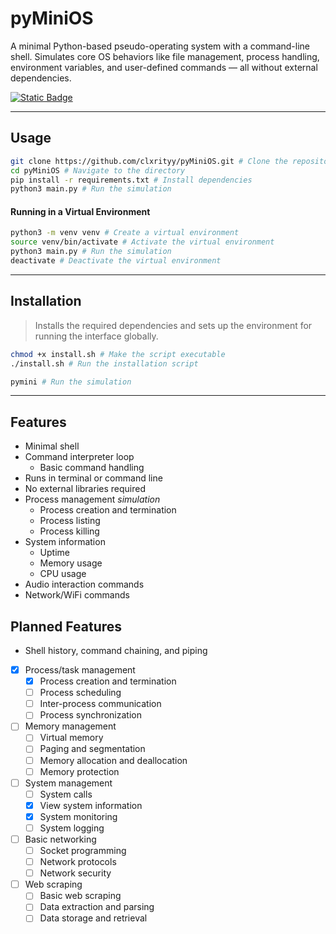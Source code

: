 # pyMiniOS

A minimal Python-based pseudo-operating system with a command-line shell. Simulates core OS behaviors like file management, process handling, environment variables, and user-defined commands — all without external dependencies.

[![Static Badge](https://img.shields.io/badge/commands-show?style=for-the-badge&logo=gnometerminal&logoColor=%23111111&color=%234B8BBE&link=https%3A%2F%2Fgithub.com%2Fclxrityy%2FpyMiniOS%2Fblob%2Fmaster%2FCOMMANDS.md)](./COMMANDS.md)

---

## Usage
```bash
git clone https://github.com/clxrityy/pyMiniOS.git # Clone the repository
cd pyMiniOS # Navigate to the directory
pip install -r requirements.txt # Install dependencies
python3 main.py # Run the simulation
```

#### Running in a Virtual Environment
```bash
python3 -m venv venv # Create a virtual environment
source venv/bin/activate # Activate the virtual environment
python3 main.py # Run the simulation
deactivate # Deactivate the virtual environment
```

---

## Installation
> Installs the required dependencies and sets up the environment for running the interface globally.

```bash
chmod +x install.sh # Make the script executable
./install.sh # Run the installation script

pymini # Run the simulation
```

---

## Features
- Minimal shell
- Command interpreter loop
    - Basic command handling
- Runs in terminal or command line
- No external libraries required
- Process management *simulation*
    - Process creation and termination
    - Process listing
    - Process killing
- System information
    - Uptime
    - Memory usage
    - CPU usage
- Audio interaction commands
- Network/WiFi commands

## Planned Features
- Shell history, command chaining, and piping
- [x] Process/task management
    - [x] Process creation and termination
    - [ ] Process scheduling
    - [ ] Inter-process communication
    - [ ] Process synchronization
- [ ] Memory management
    - [ ] Virtual memory
    - [ ] Paging and segmentation
    - [ ] Memory allocation and deallocation
    - [ ] Memory protection
- [ ] System management
    - [ ] System calls
    - [x] View system information
    - [x] System monitoring
    - [ ] System logging
- [ ] Basic networking
    - [ ] Socket programming
    - [ ] Network protocols
    - [ ] Network security
- [ ] Web scraping
    - [ ] Basic web scraping
    - [ ] Data extraction and parsing
    - [ ] Data storage and retrieval